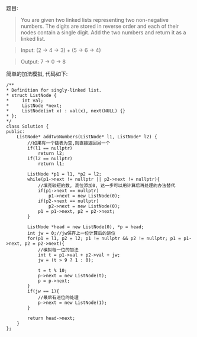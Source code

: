 题目:

> You are given two linked lists representing two non-negative numbers. The digits are stored in reverse order and each of their nodes contain a single digit. Add the two numbers and return it as a linked list.

> Input: (2 -> 4 -> 3) + (5 -> 6 -> 4)

> Output: 7 -> 0 -> 8

简单的加法模拟, 代码如下:

    /**
    * Definition for singly-linked list.
    * struct ListNode {
    *     int val;
    *     ListNode *next;
    *     ListNode(int x) : val(x), next(NULL) {}
    * };
    */
    class Solution {
    public:
        ListNode* addTwoNumbers(ListNode* l1, ListNode* l2) {
            //如果有一个链表为空,则直接返回另一个
            if(l1 == nullptr)
                return l2;
            if(l2 == nullptr)
                return l1;
                
            ListNode *p1 = l1, *p2 = l2;
            while(p1->next != nullptr || p2->next != nullptr){
                //填充较短的数, 高位添加0, 这一步可以用计算后再处理的办法替代
                if(p1->next == nullptr)
                    p1->next = new ListNode(0);
                if(p2->next == nullptr)
                    p2->next = new ListNode(0);
                p1 = p1->next, p2 = p2->next;
            }
            
            ListNode *head = new ListNode(0), *p = head;
            int jw = 0;//jw保存上一位计算后的进位
            for(p1 = l1, p2 = l2; p1 != nullptr && p2 != nullptr; p1 = p1->next, p2 = p2->next){
                //模拟每一位的加法
                int t = p1->val + p2->val + jw;
                jw = (t > 9 ? 1 : 0);
                
                t = t % 10;
                p->next = new ListNode(t);
                p = p->next;
            }
            if(jw == 1){
                //最后有进位的处理
                p->next = new ListNode(1);
            }
            
            return head->next;
        }
    };